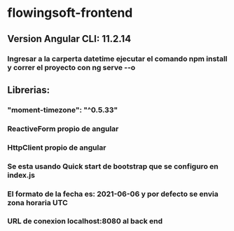# flowingsoft-frontend
## Version Angular CLI: 11.2.14

### Ingresar a la carperta datetime ejecutar el comando npm install y correr el proyecto con ng serve --o
## Librerias:
### "moment-timezone": "^0.5.33"
### ReactiveForm propio de angular
### HttpClient propio de angular

### Se esta usando Quick start de bootstrap que se configuro en index.js
### El formato de la fecha es: 2021-06-06 y por defecto se envia zona horaria UTC
### URL de conexion localhost:8080 al back end
